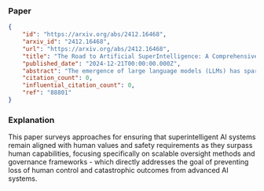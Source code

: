 ### Paper

```json
{
	"id": "https://arxiv.org/abs/2412.16468",
	"arxiv_id": "2412.16468",
	"url": "https://arxiv.org/abs/2412.16468",
	"title": "The Road to Artificial SuperIntelligence: A Comprehensive Survey of Superalignment",
	"published_date": "2024-12-21T00:00:00.000Z",
	"abstract": "The emergence of large language models (LLMs) has sparked the possibility of about Artificial Superintelligence (ASI), a hypothetical AI system surpassing human intelligence. However, existing alignment paradigms struggle to guide such advanced AI systems. Superalignment, the alignment of AI systems with human values and safety requirements at superhuman levels of capability aims to addresses two primary goals -- scalability in supervision to provide high-quality guidance signals and robust governance to ensure alignment with human values. In this survey, we examine scalable oversight methods and potential solutions for superalignment. Specifically, we explore the concept of ASI, the challenges it poses, and the limitations of current alignment paradigms in addressing the superalignment problem. Then we review scalable oversight methods for superalignment. Finally, we discuss the key challenges and propose pathways for the safe and continual improvement of ASI systems. By comprehensively reviewing the current literature, our goal is provide a systematical introduction of existing methods, analyze their strengths and limitations, and discuss potential future directions.",
	"citation_count": 0,
	"influential_citation_count": 0,
	"ref": "88801"
}
```

### Explanation

This paper surveys approaches for ensuring that superintelligent AI systems remain aligned with human values and safety requirements as they surpass human capabilities, focusing specifically on scalable oversight methods and governance frameworks - which directly addresses the goal of preventing loss of human control and catastrophic outcomes from advanced AI systems.
